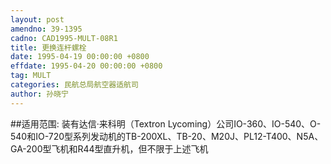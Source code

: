 ```yaml
---
layout: post
amendno: 39-1395
cadno: CAD1995-MULT-08R1
title: 更换连杆螺栓
date: 1995-04-19 00:00:00 +0800
effdate: 1995-04-20 00:00:00 +0800
tag: MULT
categories: 民航总局航空器适航司
author: 孙晓宁
---
```


##适用范围:
装有达信·来科明（Textron Lycoming）公司IO-360、IO-540、O-540和IO-720型系列发动机的TB-200XL、TB-20、M20J、PL12-T400、N5A、GA-200型飞机和R44型直升机，但不限于上述飞机

